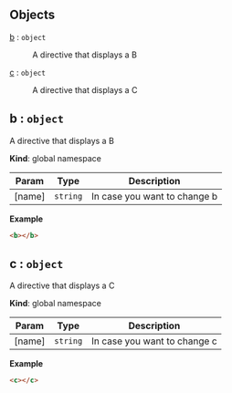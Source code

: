 ## Objects

<dl>
<dt><a href="#b">b</a> : <code>object</code></dt>
<dd><p>A directive that displays a B</p>
</dd>
<dt><a href="#c">c</a> : <code>object</code></dt>
<dd><p>A directive that displays a C</p>
</dd>
</dl>

<a name="b"></a>

## b : <code>object</code>
A directive that displays a B

**Kind**: global namespace  

| Param | Type | Description |
| --- | --- | --- |
| [name] | <code>string</code> | In case you want to change b |

**Example**  
```html<b></b>```
<a name="c"></a>

## c : <code>object</code>
A directive that displays a C

**Kind**: global namespace  

| Param | Type | Description |
| --- | --- | --- |
| [name] | <code>string</code> | In case you want to change c |

**Example**  
```html<c></c>```
